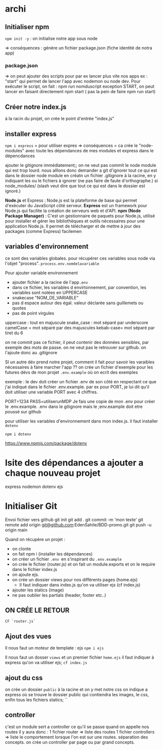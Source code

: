 # archi


## Initialiser npm

`npm init -y` : on initialise notre app sous node

=> conséquences : génère un fichier package.json (fiche identité de notra app)

### package.json
=> on peut ajouter des scripts pour par ex lancer plus vite nos apps
    ex : "start" qui permet de lancer l'app avec nodemon ou node dev. Pour exécuter le script, on fait :
    npm run nomduscript
    exception START, on peut lancer  en faisant directement npm start ( pas la pein de faire npm run start)

## Créer notre index.js
à la racin du projet, on crée le point d'entrée "index.js"

## installer express

`npm i express` = pour utiliser expres
=> conséquences = ca crée le "node-modules" avec toute les dépendances de mes modules et express dans le dépencdances

ajouter le gitignore immédiatement;; on ne veut pas commit le node module qui est trop lourd. nous alllons donc demander a git d'ignorer tout ce qui est dans le dossier node module en créatn un fichier .gitignore à la racine, en y indiquant les ou le fichiers à ignorer (ne pas faire de faute d'orthographe.)
si node_modules/ (slash veut dire que tout ce qui est dans le dossier est ignoré.)

**Node.js** et Express : Node.js est la plateforme de base qui permet d'exécuter du JavaScript côté serveur.
**Express**  est un framework pour Node.js qui facilite la création de serveurs web et d'API.
**npm (Node Package Manager)**  : C'est un gestionnaire de paquets pour Node.js, utilisé pour installer et gérer les bibliothèques et outils nécessaires pour une application Node.js.
Il permet de télécharger et de mettre à jour des packages (comme Express) facilemen

## variables d'environnement

ce sont des variables globales. 
pour récupérer ces variables sous node via l'objet "process".
`process.env.nomdelavariable`

Pour ajouter variable environnement
- ajouter fichier a la racine de l'app`.env`
- dans ce fichier, les variables d envirtonnement, par convention, les variables sont notées en UPPERCASE 
- snakecase "NOM_DE_VARIABLE"
- pas d espace autour des égal. valeur déclarée sans guillemets ou quotes
- pas de point virgules


uppercase : tout en majuscule
snake_case : mot séparé par underscore
camelCase = mot séparé par des majuscules
kebab-case= mot séparé par tiret du 6

on ne commit pas ce fichier, il peut contenir des données sensibles, par exemple des mots de passe. on ne veut pas le retrouver sur github. on l'ajoute donc au .gitignore

SI un autre dév prend notre projet, comment il fait pour savoir les varaibles nécessaires à faire marcher l'app ?? on crée un fichier d'exemple pour les futures dévs de mon projet `.env.example` où on ecrit des exemples

exemple : le dev doit créer un fichier .env de son côté en respectant ce que j'ai indiqué dans le fichier .env.example. par ex pour PORT, je lui dit qu'il doit utiliser une variable PORT avec 4 chiffres.

PORT=1234
PASS=utiliserunMDP
Je fais une copie de mon .env pour créer le .env.example.
.env dans le gitignore mais le ;env.example doit etre poussé sur github

pour utiliser les variables d'environnement dans mon index.js. il faut installer  `dotenv`

`npm i dotenv`




 
 https://www.npmjs.com/package/dotenv

 # lsite des dépendances a ajouter a chaque nouveau projet

 express
 nodemon
 dotenv 
 ejs





# Initialiser Git 

Envoi fichier vers github
git init
git add .
git commit -m 'mon texte'
git remote add origin git@github.com:EdenSahile/BDD-promo.git
git push -u origin main 

Quand on récupère un projet :

- on clonte
- on fait npm i (installer les dépendances)
- on créer un fichier `.env `en s'inspirant du `.env.example`
- on crée le fichier (router.js) et on fait un module.exports et on le require dans le fichier index.js
- on ajoute ejs.
- on crée un dossier views pour nos différents pages (home.ejs)
  - Il faut indiquer dans index.js qu'on va utiliser ejs (cf index.js)
- ajouter les statics  (image)
-  ne pas oublier les partials (header, footer etc..)



## ON CRÉE LE RETOUR
    CF `router.js`

 ## Ajout des vues 

Il nous faut un moteur de template : ejs
`npm i ejs`


Il nous faut un dosser `views` et un premier fichier `home.ejs`
il faut indiquer à express qu'on va utiliser ejs; `cf index.js`

## ajout du css
on crée un dossier `public` à la racine et on y met notre css
on indique a express où se trouve le dossier public qui contiendra les images, le css, enfin tous les fichiers statics;
``


## controller
c'est un module sert a controller ce qu'il se passe quand on appelle nos routes
 il y aura donc :
 1 fichier router => liste des routes
 1 fichier controllers => liste le comportement lorsque l'on est sur une routes.
 séparation des concepts.
 on crée un controller par page ou par grand concepts.
 